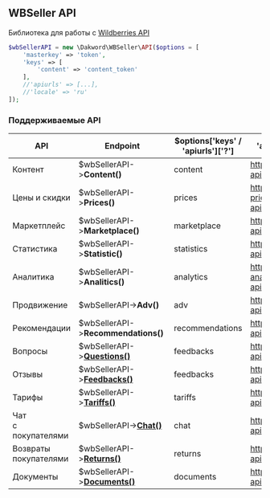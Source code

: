 ## WBSeller API
Библиотека для работы с [Wildberries API](https://openapi.wb.ru)

```php
$wbSellerAPI = new \Dakword\WBSeller\API($options = [
    'masterkey' => 'token',
    'keys' => [
        'content' => 'content_token'
    ],
    //'apiurls' => [...],
    //'locale' => 'ru'
]);
```

### Поддерживаемые API

| API | Endpoint | $options['keys' / 'apiurls']['?'] | 'apiurls' defaults |
| --- | -------- | --------------------------------- | ------------------ |
| Контент                  | $wbSellerAPI->**Content()**           | content           | https://suppliers-api.wildberries.ru
| Цены и скидки            | $wbSellerAPI->**Prices()**            | prices            | https://discounts-prices-api.wildberries.ru
| Маркетплейс              | $wbSellerAPI->**Marketplace()**       | marketplace       | https://marketplace-api.wildberries.ru
| Статистика               | $wbSellerAPI->**Statistic()**         | statistics        | https://statistics-api.wildberries.ru
| Аналитика                | $wbSellerAPI->**Analitics()**         | analytics         | https://seller-analytics-api.wildberries.ru
| Продвижение              | $wbSellerAPI->**Adv()**               | adv               | https://advert-api.wildberries.ru
| Рекомендации             | $wbSellerAPI->**Recommendations()**   | recommendations   | https://recommend-api.wildberries.ru
| Вопросы                  | $wbSellerAPI->[**Questions()**](docs/Questions.md) | feedbacks         | https://feedbacks-api.wildberries.ru
| Отзывы                   | $wbSellerAPI->[**Feedbacks()**](docs/Feedbacks.md) | feedbacks         | https://feedbacks-api.wildberries.ru
| Тарифы                   | $wbSellerAPI->[**Tariffs()**](docs/Tariffs.md)     | tariffs           | https://common-api.wildberries.ru
| Чат<br>с покупателями    | $wbSellerAPI->[**Chat()**](docs/Chat.md)           | chat              | https://buyer-chat-api.wildberries.ru
| Возвраты<br>покупателями | $wbSellerAPI->[**Returns()**](docs/Returns.md)     | returns           | https://returns-api.wildberries.ru
| Документы                | $wbSellerAPI->[**Documents()**](docs/Documents.md) | documents         | https://documents-api.wildberries.ru
